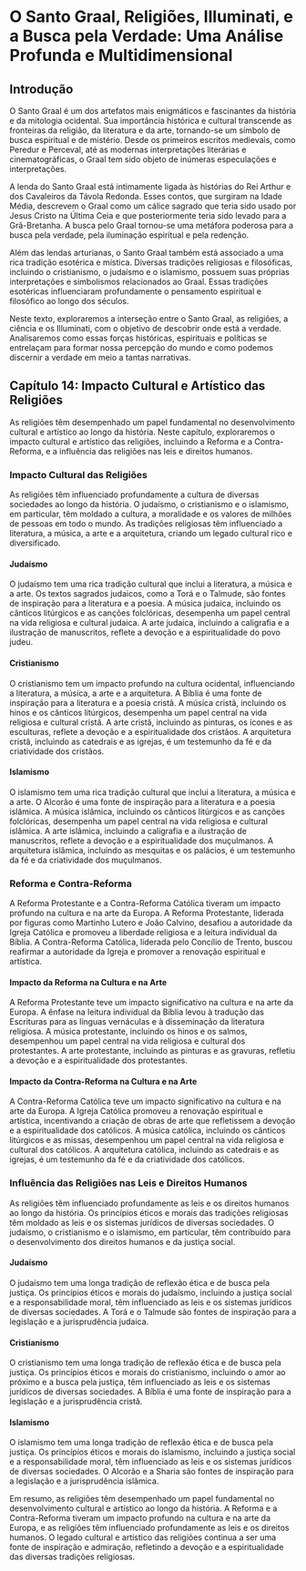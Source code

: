 
# O Santo Graal, Religiões, Illuminati, e a Busca pela Verdade: Uma Análise Profunda e Multidimensional

## Introdução
O Santo Graal é um dos artefatos mais enigmáticos e fascinantes da história e da mitologia ocidental. Sua importância histórica e cultural transcende as fronteiras da religião, da literatura e da arte, tornando-se um símbolo de busca espiritual e de mistério. Desde os primeiros escritos medievais, como Peredur e Perceval, até as modernas interpretações literárias e cinematográficas, o Graal tem sido objeto de inúmeras especulações e interpretações.

A lenda do Santo Graal está intimamente ligada às histórias do Rei Arthur e dos Cavaleiros da Távola Redonda. Esses contos, que surgiram na Idade Média, descrevem o Graal como um cálice sagrado que teria sido usado por Jesus Cristo na Última Ceia e que posteriormente teria sido levado para a Grã-Bretanha. A busca pelo Graal tornou-se uma metáfora poderosa para a busca pela verdade, pela iluminação espiritual e pela redenção.

Além das lendas arturianas, o Santo Graal também está associado a uma rica tradição esotérica e mística. Diversas tradições religiosas e filosóficas, incluindo o cristianismo, o judaísmo e o islamismo, possuem suas próprias interpretações e simbolismos relacionados ao Graal. Essas tradições esotéricas influenciaram profundamente o pensamento espiritual e filosófico ao longo dos séculos.

Neste texto, exploraremos a interseção entre o Santo Graal, as religiões, a ciência e os Illuminati, com o objetivo de descobrir onde está a verdade. Analisaremos como essas forças históricas, espirituais e políticas se entrelaçam para formar nossa percepção do mundo e como podemos discernir a verdade em meio a tantas narrativas.

## Capítulo 14: Impacto Cultural e Artístico das Religiões
As religiões têm desempenhado um papel fundamental no desenvolvimento cultural e artístico ao longo da história. Neste capítulo, exploraremos o impacto cultural e artístico das religiões, incluindo a Reforma e a Contra-Reforma, e a influência das religiões nas leis e direitos humanos.

### Impacto Cultural das Religiões
As religiões têm influenciado profundamente a cultura de diversas sociedades ao longo da história. O judaísmo, o cristianismo e o islamismo, em particular, têm moldado a cultura, a moralidade e os valores de milhões de pessoas em todo o mundo. As tradições religiosas têm influenciado a literatura, a música, a arte e a arquitetura, criando um legado cultural rico e diversificado.

#### Judaísmo
O judaísmo tem uma rica tradição cultural que inclui a literatura, a música e a arte. Os textos sagrados judaicos, como a Torá e o Talmude, são fontes de inspiração para a literatura e a poesia. A música judaica, incluindo os cânticos litúrgicos e as canções folclóricas, desempenha um papel central na vida religiosa e cultural judaica. A arte judaica, incluindo a caligrafia e a ilustração de manuscritos, reflete a devoção e a espiritualidade do povo judeu.

#### Cristianismo
O cristianismo tem um impacto profundo na cultura ocidental, influenciando a literatura, a música, a arte e a arquitetura. A Bíblia é uma fonte de inspiração para a literatura e a poesia cristã. A música cristã, incluindo os hinos e os cânticos litúrgicos, desempenha um papel central na vida religiosa e cultural cristã. A arte cristã, incluindo as pinturas, os ícones e as esculturas, reflete a devoção e a espiritualidade dos cristãos. A arquitetura cristã, incluindo as catedrais e as igrejas, é um testemunho da fé e da criatividade dos cristãos.

#### Islamismo
O islamismo tem uma rica tradição cultural que inclui a literatura, a música e a arte. O Alcorão é uma fonte de inspiração para a literatura e a poesia islâmica. A música islâmica, incluindo os cânticos litúrgicos e as canções folclóricas, desempenha um papel central na vida religiosa e cultural islâmica. A arte islâmica, incluindo a caligrafia e a ilustração de manuscritos, reflete a devoção e a espiritualidade dos muçulmanos. A arquitetura islâmica, incluindo as mesquitas e os palácios, é um testemunho da fé e da criatividade dos muçulmanos.

### Reforma e Contra-Reforma
A Reforma Protestante e a Contra-Reforma Católica tiveram um impacto profundo na cultura e na arte da Europa. A Reforma Protestante, liderada por figuras como Martinho Lutero e João Calvino, desafiou a autoridade da Igreja Católica e promoveu a liberdade religiosa e a leitura individual da Bíblia. A Contra-Reforma Católica, liderada pelo Concílio de Trento, buscou reafirmar a autoridade da Igreja e promover a renovação espiritual e artística.

#### Impacto da Reforma na Cultura e na Arte
A Reforma Protestante teve um impacto significativo na cultura e na arte da Europa. A ênfase na leitura individual da Bíblia levou à tradução das Escrituras para as línguas vernáculas e à disseminação da literatura religiosa. A música protestante, incluindo os hinos e os salmos, desempenhou um papel central na vida religiosa e cultural dos protestantes. A arte protestante, incluindo as pinturas e as gravuras, refletiu a devoção e a espiritualidade dos protestantes.

#### Impacto da Contra-Reforma na Cultura e na Arte
A Contra-Reforma Católica teve um impacto significativo na cultura e na arte da Europa. A Igreja Católica promoveu a renovação espiritual e artística, incentivando a criação de obras de arte que refletissem a devoção e a espiritualidade dos católicos. A música católica, incluindo os cânticos litúrgicos e as missas, desempenhou um papel central na vida religiosa e cultural dos católicos. A arquitetura católica, incluindo as catedrais e as igrejas, é um testemunho da fé e da criatividade dos católicos.

### Influência das Religiões nas Leis e Direitos Humanos
As religiões têm influenciado profundamente as leis e os direitos humanos ao longo da história. Os princípios éticos e morais das tradições religiosas têm moldado as leis e os sistemas jurídicos de diversas sociedades. O judaísmo, o cristianismo e o islamismo, em particular, têm contribuído para o desenvolvimento dos direitos humanos e da justiça social.

#### Judaísmo
O judaísmo tem uma longa tradição de reflexão ética e de busca pela justiça. Os princípios éticos e morais do judaísmo, incluindo a justiça social e a responsabilidade moral, têm influenciado as leis e os sistemas jurídicos de diversas sociedades. A Torá e o Talmude são fontes de inspiração para a legislação e a jurisprudência judaica.

#### Cristianismo
O cristianismo tem uma longa tradição de reflexão ética e de busca pela justiça. Os princípios éticos e morais do cristianismo, incluindo o amor ao próximo e a busca pela justiça, têm influenciado as leis e os sistemas jurídicos de diversas sociedades. A Bíblia é uma fonte de inspiração para a legislação e a jurisprudência cristã.

#### Islamismo
O islamismo tem uma longa tradição de reflexão ética e de busca pela justiça. Os princípios éticos e morais do islamismo, incluindo a justiça social e a responsabilidade moral, têm influenciado as leis e os sistemas jurídicos de diversas sociedades. O Alcorão e a Sharia são fontes de inspiração para a legislação e a jurisprudência islâmica.

Em resumo, as religiões têm desempenhado um papel fundamental no desenvolvimento cultural e artístico ao longo da história. A Reforma e a Contra-Reforma tiveram um impacto profundo na cultura e na arte da Europa, e as religiões têm influenciado profundamente as leis e os direitos humanos. O legado cultural e artístico das religiões continua a ser uma fonte de inspiração e admiração, refletindo a devoção e a espiritualidade das diversas tradições religiosas.













